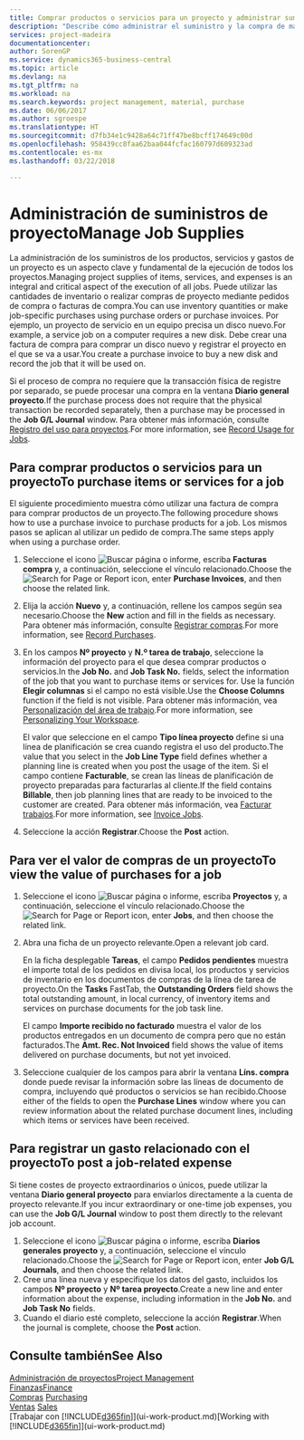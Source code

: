 ```yaml
---
title: Comprar productos o servicios para un proyecto y administrar suministros | Documentos de Microsoft
description: "Describe cómo administrar el suministro y la compra de materiales y de servicios para los proyectos."
services: project-madeira
documentationcenter: 
author: SorenGP
ms.service: dynamics365-business-central
ms.topic: article
ms.devlang: na
ms.tgt_pltfrm: na
ms.workload: na
ms.search.keywords: project management, material, purchase
ms.date: 06/06/2017
ms.author: sgroespe
ms.translationtype: HT
ms.sourcegitcommit: d7fb34e1c9428a64c71ff47be8bcff174649c00d
ms.openlocfilehash: 958439cc8faa62baa044fcfac160797d609323ad
ms.contentlocale: es-mx
ms.lasthandoff: 03/22/2018

---
```

# <a name="manage-job-supplies"></a><span data-ttu-id="14e96-103">Administración de suministros de proyecto</span><span class="sxs-lookup"><span data-stu-id="14e96-103">Manage Job Supplies</span></span>
<span data-ttu-id="14e96-104">La administración de los suministros de los productos, servicios y gastos de un proyecto es un aspecto clave y fundamental de la ejecución de todos los proyectos.</span><span class="sxs-lookup"><span data-stu-id="14e96-104">Managing project supplies of items, services, and expenses is an integral and critical aspect of the execution of all jobs.</span></span> <span data-ttu-id="14e96-105">Puede utilizar las cantidades de inventario o realizar compras de proyecto mediante pedidos de compra o facturas de compra.</span><span class="sxs-lookup"><span data-stu-id="14e96-105">You can use inventory quantities or make job-specific purchases using purchase orders or purchase invoices.</span></span> <span data-ttu-id="14e96-106">Por ejemplo, un proyecto de servicio en un equipo precisa un disco nuevo.</span><span class="sxs-lookup"><span data-stu-id="14e96-106">For example, a service job on a computer requires a new disk.</span></span> <span data-ttu-id="14e96-107">Debe crear una factura de compra para comprar un disco nuevo y registrar el proyecto en el que se va a usar.</span><span class="sxs-lookup"><span data-stu-id="14e96-107">You create a purchase invoice to buy a new disk and record the job that it will be used on.</span></span>

<span data-ttu-id="14e96-108">Si el proceso de compra no requiere que la transacción física de registre por separado, se puede procesar una compra en la ventana **Diario general proyecto**.</span><span class="sxs-lookup"><span data-stu-id="14e96-108">If the purchase process does not require that the physical transaction be recorded separately, then a purchase may be processed in the **Job G/L Journal** window.</span></span> <span data-ttu-id="14e96-109">Para obtener más información, consulte [Registro del uso para proyectos](projects-how-record-job-usage.md).</span><span class="sxs-lookup"><span data-stu-id="14e96-109">For more information, see [Record Usage for Jobs](projects-how-record-job-usage.md).</span></span>

## <a name="to-purchase-items-or-services-for-a-job"></a><span data-ttu-id="14e96-110">Para comprar productos o servicios para un proyecto</span><span class="sxs-lookup"><span data-stu-id="14e96-110">To purchase items or services for a job</span></span>
<span data-ttu-id="14e96-111">El siguiente procedimiento muestra cómo utilizar una factura de compra para comprar productos de un proyecto.</span><span class="sxs-lookup"><span data-stu-id="14e96-111">The following procedure shows how to use a purchase invoice to purchase products for a job.</span></span> <span data-ttu-id="14e96-112">Los mismos pasos se aplican al utilizar un pedido de compra.</span><span class="sxs-lookup"><span data-stu-id="14e96-112">The same steps apply when using a purchase order.</span></span>  

1. <span data-ttu-id="14e96-113">Seleccione el icono ![Buscar página o informe](media/ui-search/search_small.png "icono Buscar página o informe"), escriba **Facturas compra** y, a continuación, seleccione el vínculo relacionado.</span><span class="sxs-lookup"><span data-stu-id="14e96-113">Choose the ![Search for Page or Report](media/ui-search/search_small.png "Search for Page or Report icon") icon, enter **Purchase Invoices**, and then choose the related link.</span></span>  
2. <span data-ttu-id="14e96-114">Elija la acción **Nuevo** y, a continuación, rellene los campos según sea necesario.</span><span class="sxs-lookup"><span data-stu-id="14e96-114">Choose the **New** action and fill in the fields as necessary.</span></span> <span data-ttu-id="14e96-115">Para obtener más información, consulte [Registrar compras](purchasing-how-record-purchases.md).</span><span class="sxs-lookup"><span data-stu-id="14e96-115">For more information, see [Record Purchases](purchasing-how-record-purchases.md).</span></span>
3. <span data-ttu-id="14e96-116">En los campos **Nº proyecto** y **N.º tarea de trabajo**, seleccione la información del proyecto para el que desea comprar productos o servicios.</span><span class="sxs-lookup"><span data-stu-id="14e96-116">In the **Job No.** and **Job Task No.** fields, select the information of the job that you want to purchase items or services for.</span></span> <span data-ttu-id="14e96-117">Use la función **Elegir columnas** si el campo no está visible.</span><span class="sxs-lookup"><span data-stu-id="14e96-117">Use the **Choose Columns** function if the field is not visible.</span></span> <span data-ttu-id="14e96-118">Para obtener más información, vea [Personalización del área de trabajo](ui-personalization-user.md).</span><span class="sxs-lookup"><span data-stu-id="14e96-118">For more information, see [Personalizing Your Workspace](ui-personalization-user.md).</span></span>

    <span data-ttu-id="14e96-119">El valor que seleccione en el campo **Tipo línea proyecto** define si una línea de planificación se crea cuando registra el uso del producto.</span><span class="sxs-lookup"><span data-stu-id="14e96-119">The value that you select in the **Job Line Type** field defines whether a planning line is created when you post the usage of the item.</span></span> <span data-ttu-id="14e96-120">Si el campo contiene **Facturable**, se crean las líneas de planificación de proyecto preparadas para facturarlas al cliente.</span><span class="sxs-lookup"><span data-stu-id="14e96-120">If the field contains **Billable**, then job planning lines that are ready to be invoiced to the customer are created.</span></span> <span data-ttu-id="14e96-121">Para obtener más información, vea [Facturar trabajos](projects-how-invoice-jobs.md).</span><span class="sxs-lookup"><span data-stu-id="14e96-121">For more information, see [Invoice Jobs](projects-how-invoice-jobs.md).</span></span>
4. <span data-ttu-id="14e96-122">Seleccione la acción **Registrar**.</span><span class="sxs-lookup"><span data-stu-id="14e96-122">Choose the **Post** action.</span></span>

## <a name="to-view-the-value-of-purchases-for-a-job"></a><span data-ttu-id="14e96-123">Para ver el valor de compras de un proyecto</span><span class="sxs-lookup"><span data-stu-id="14e96-123">To view the value of purchases for a job</span></span>
1. <span data-ttu-id="14e96-124">Seleccione el icono ![Buscar página o informe](media/ui-search/search_small.png "icono Buscar página o informe"), escriba **Proyectos** y, a continuación, seleccione el vínculo relacionado.</span><span class="sxs-lookup"><span data-stu-id="14e96-124">Choose the ![Search for Page or Report](media/ui-search/search_small.png "Search for Page or Report icon") icon, enter **Jobs**, and then choose the related link.</span></span>
2. <span data-ttu-id="14e96-125">Abra una ficha de un proyecto relevante.</span><span class="sxs-lookup"><span data-stu-id="14e96-125">Open a relevant job card.</span></span>

    <span data-ttu-id="14e96-126">En la ficha desplegable **Tareas**, el campo **Pedidos pendientes** muestra el importe total de los pedidos en divisa local, los productos y servicios de inventario en los documentos de compras de la línea de tarea de proyecto.</span><span class="sxs-lookup"><span data-stu-id="14e96-126">On the **Tasks** FastTab, the **Outstanding Orders** field shows the total outstanding amount, in local currency, of inventory items and services on purchase documents for the job task line.</span></span>  

    <span data-ttu-id="14e96-127">El campo **Importe recibido no facturado** muestra el valor de los productos entregados en un documento de compra pero que no están facturados.</span><span class="sxs-lookup"><span data-stu-id="14e96-127">The **Amt. Rec. Not Invoiced** field shows the value of items delivered on purchase documents, but not yet invoiced.</span></span>  
3. <span data-ttu-id="14e96-128">Seleccione cualquier de los campos para abrir la ventana **Líns. compra** donde puede revisar la información sobre las líneas de documento de compra, incluyendo qué productos o servicios se han recibido.</span><span class="sxs-lookup"><span data-stu-id="14e96-128">Choose either of the fields to open the **Purchase Lines** window where you can review information about the related purchase document lines, including which items or services have been received.</span></span>

## <a name="to-post-a-job-related-expense"></a><span data-ttu-id="14e96-129">Para registrar un gasto relacionado con el proyecto</span><span class="sxs-lookup"><span data-stu-id="14e96-129">To post a job-related expense</span></span>
<span data-ttu-id="14e96-130">Si tiene costes de proyecto extraordinarios o únicos, puede utilizar la ventana **Diario general proyecto** para enviarlos directamente a la cuenta de proyecto relevante.</span><span class="sxs-lookup"><span data-stu-id="14e96-130">If you incur extraordinary or one-time job expenses, you can use the **Job G/L Journal** window to post them directly to the relevant job account.</span></span>

1. <span data-ttu-id="14e96-131">Seleccione el icono ![Buscar página o informe](media/ui-search/search_small.png "icono Buscar página o informe"), escriba **Diarios generales proyecto** y, a continuación, seleccione el vínculo relacionado.</span><span class="sxs-lookup"><span data-stu-id="14e96-131">Choose the ![Search for Page or Report](media/ui-search/search_small.png "Search for Page or Report icon") icon, enter **Job G/L Journals**, and then choose the related link.</span></span>  
2. <span data-ttu-id="14e96-132">Cree una línea nueva y especifique los datos del gasto, incluidos los campos **Nº proyecto** y **Nº tarea proyecto**.</span><span class="sxs-lookup"><span data-stu-id="14e96-132">Create a new line and enter information about the expense, including information in the **Job No.** and **Job Task No** fields.</span></span>  
3. <span data-ttu-id="14e96-133">Cuando el diario esté completo, seleccione la acción **Registrar**.</span><span class="sxs-lookup"><span data-stu-id="14e96-133">When the journal is complete, choose the **Post** action.</span></span>

## <a name="see-also"></a><span data-ttu-id="14e96-134">Consulte también</span><span class="sxs-lookup"><span data-stu-id="14e96-134">See Also</span></span>
[<span data-ttu-id="14e96-135">Administración de proyectos</span><span class="sxs-lookup"><span data-stu-id="14e96-135">Project Management</span></span>](projects-manage-projects.md)  
[<span data-ttu-id="14e96-136">Finanzas</span><span class="sxs-lookup"><span data-stu-id="14e96-136">Finance</span></span>](finance.md)  
<span data-ttu-id="14e96-137">[Compras](purchasing-manage-purchasing.md)       </span><span class="sxs-lookup"><span data-stu-id="14e96-137">[Purchasing](purchasing-manage-purchasing.md)       </span></span>  
<span data-ttu-id="14e96-138">[Ventas](sales-manage-sales.md)    </span><span class="sxs-lookup"><span data-stu-id="14e96-138">[Sales](sales-manage-sales.md)    </span></span>  
<span data-ttu-id="14e96-139">[Trabajar con [!INCLUDE[d365fin](includes/d365fin_md.md)]](ui-work-product.md)</span><span class="sxs-lookup"><span data-stu-id="14e96-139">[Working with [!INCLUDE[d365fin](includes/d365fin_md.md)]](ui-work-product.md)</span></span>  

